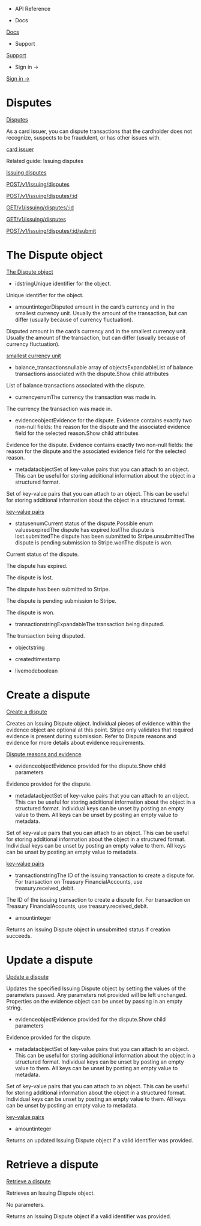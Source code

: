 - API Reference

- Docs

[Docs](/)

- Support

[Support](https://support.stripe.com)

- Sign in →

[Sign in →](https://dashboard.stripe.com/login)

# Disputes

[Disputes](/api/issuing/disputes)

As a card issuer, you can dispute transactions that the cardholder does not recognize, suspects to be fraudulent, or has other issues with.

[card issuer](/issuing)

Related guide: Issuing disputes

[Issuing disputes](/issuing/purchases/disputes)

[POST/v1/issuing/disputes](/api/issuing/disputes/create)

[POST/v1/issuing/disputes/:id](/api/issuing/disputes/update)

[GET/v1/issuing/disputes/:id](/api/issuing/disputes/retrieve)

[GET/v1/issuing/disputes](/api/issuing/disputes/list)

[POST/v1/issuing/disputes/:id/submit](/api/issuing/dispute/submit)

# The Dispute object

[The Dispute object](/api/issuing/disputes/object)

- idstringUnique identifier for the object.

Unique identifier for the object.

- amountintegerDisputed amount in the card’s currency and in the smallest currency unit. Usually the amount of the transaction, but can differ (usually because of currency fluctuation).

Disputed amount in the card’s currency and in the smallest currency unit. Usually the amount of the transaction, but can differ (usually because of currency fluctuation).

[smallest currency unit](/currencies#zero-decimal)

- balance_transactionsnullable array of objectsExpandableList of balance transactions associated with the dispute.Show child attributes

List of balance transactions associated with the dispute.

- currencyenumThe currency the transaction was made in.

The currency the transaction was made in.

- evidenceobjectEvidence for the dispute. Evidence contains exactly two non-null fields: the reason for the dispute and the associated evidence field for the selected reason.Show child attributes

Evidence for the dispute. Evidence contains exactly two non-null fields: the reason for the dispute and the associated evidence field for the selected reason.

- metadataobjectSet of key-value pairs that you can attach to an object. This can be useful for storing additional information about the object in a structured format.

Set of key-value pairs that you can attach to an object. This can be useful for storing additional information about the object in a structured format.

[key-value pairs](/api/metadata)

- statusenumCurrent status of the dispute.Possible enum valuesexpiredThe dispute has expired.lostThe dispute is lost.submittedThe dispute has been submitted to Stripe.unsubmittedThe dispute is pending submission to Stripe.wonThe dispute is won.

Current status of the dispute.

The dispute has expired.

The dispute is lost.

The dispute has been submitted to Stripe.

The dispute is pending submission to Stripe.

The dispute is won.

- transactionstringExpandableThe transaction being disputed.

The transaction being disputed.

- objectstring

- createdtimestamp

- livemodeboolean

# Create a dispute

[Create a dispute](/api/issuing/disputes/create)

Creates an Issuing Dispute object. Individual pieces of evidence within the evidence object are optional at this point. Stripe only validates that required evidence is present during submission. Refer to Dispute reasons and evidence for more details about evidence requirements.

[Dispute reasons and evidence](/issuing/purchases/disputes#dispute-reasons-and-evidence)

- evidenceobjectEvidence provided for the dispute.Show child parameters

Evidence provided for the dispute.

- metadataobjectSet of key-value pairs that you can attach to an object. This can be useful for storing additional information about the object in a structured format. Individual keys can be unset by posting an empty value to them. All keys can be unset by posting an empty value to metadata.

Set of key-value pairs that you can attach to an object. This can be useful for storing additional information about the object in a structured format. Individual keys can be unset by posting an empty value to them. All keys can be unset by posting an empty value to metadata.

[key-value pairs](/api/metadata)

- transactionstringThe ID of the issuing transaction to create a dispute for. For transaction on Treasury FinancialAccounts, use treasury.received_debit.

The ID of the issuing transaction to create a dispute for. For transaction on Treasury FinancialAccounts, use treasury.received_debit.

- amountinteger

Returns an Issuing Dispute object in unsubmitted status if creation succeeds.

# Update a dispute

[Update a dispute](/api/issuing/disputes/update)

Updates the specified Issuing Dispute object by setting the values of the parameters passed. Any parameters not provided will be left unchanged. Properties on the evidence object can be unset by passing in an empty string.

- evidenceobjectEvidence provided for the dispute.Show child parameters

Evidence provided for the dispute.

- metadataobjectSet of key-value pairs that you can attach to an object. This can be useful for storing additional information about the object in a structured format. Individual keys can be unset by posting an empty value to them. All keys can be unset by posting an empty value to metadata.

Set of key-value pairs that you can attach to an object. This can be useful for storing additional information about the object in a structured format. Individual keys can be unset by posting an empty value to them. All keys can be unset by posting an empty value to metadata.

[key-value pairs](/api/metadata)

- amountinteger

Returns an updated Issuing Dispute object if a valid identifier was provided.

# Retrieve a dispute

[Retrieve a dispute](/api/issuing/disputes/retrieve)

Retrieves an Issuing Dispute object.

No parameters.

Returns an Issuing Dispute object if a valid identifier was provided.
